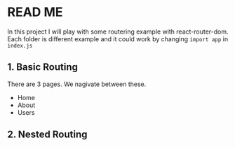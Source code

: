 # READ ME

In this project I will play with some routering example with react-router-dom. Each folder is different example and it could work by changing `import app` in `index.js`

## 1. Basic Routing

There are 3 pages. We nagivate between these.
 
 - Home
 - About
 - Users 

## 2. Nested Routing  
